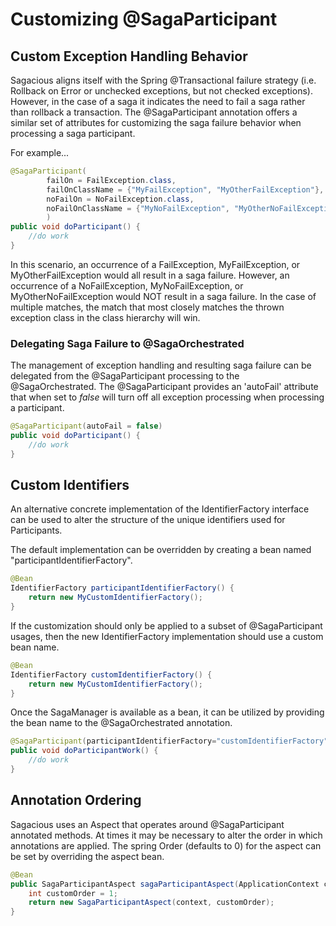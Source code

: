 # Customizing @SagaParticipant

## Custom Exception Handling Behavior
Sagacious aligns itself with the Spring @Transactional failure strategy (i.e. Rollback on 
Error or unchecked exceptions, but not checked exceptions).  However, in the case of a saga
it indicates the need to fail a saga rather than rollback a transaction. The @SagaParticipant
annotation offers a similar set of attributes for customizing the saga failure behavior when
processing a saga participant.

For example...
```java
@SagaParticipant(
        failOn = FailException.class, 
        failOnClassName = {"MyFailException", "MyOtherFailException"},
        noFailOn = NoFailException.class, 
        noFailOnClassName = {"MyNoFailException", "MyOtherNoFailException"}
        )
public void doParticipant() {
    //do work
}
``` 
In this scenario, an occurrence of a FailException, MyFailException, or MyOtherFailException would all 
result in a saga failure.  However, an occurrence of a NoFailException, MyNoFailException, or 
MyOtherNoFailException would NOT result in a saga failure.  In the case of multiple matches, the 
match that most closely matches the thrown exception class in the class hierarchy will win.

### Delegating Saga Failure to @SagaOrchestrated
The management of exception handling and resulting saga failure can be delegated from the @SagaParticipant
processing to the @SagaOrchestrated.  The @SagaParticipant provides an 'autoFail' attribute that when
set to *false* will turn off all exception processing when processing a participant.

```java
@SagaParticipant(autoFail = false)
public void doParticipant() {
    //do work
}
```


## Custom Identifiers
An alternative concrete implementation of the IdentifierFactory interface can be used
to alter the structure of the unique identifiers used for Participants.

The default implementation can be overridden by creating a bean named "participantIdentifierFactory".
```java
@Bean
IdentifierFactory participantIdentifierFactory() {
    return new MyCustomIdentifierFactory();
}
```
If the customization should only be applied to a subset of @SagaParticipant usages, then 
the new IdentifierFactory implementation should use a custom bean name.
```java
@Bean
IdentifierFactory customIdentifierFactory() {
    return new MyCustomIdentifierFactory();
}
```
Once the SagaManager is available as a bean, it can be utilized by providing the bean 
name to the @SagaOrchestrated annotation.
```java
@SagaParticipant(participantIdentifierFactory="customIdentifierFactory")
public void doParticipantWork() {
    //do work
}
```

## Annotation Ordering
Sagacious uses an Aspect that operates around @SagaParticipant annotated methods.  At
times it may be necessary to alter the order in which annotations are applied.  The spring
Order (defaults to 0) for the aspect can be set by overriding the aspect bean.
```java
@Bean
public SagaParticipantAspect sagaParticipantAspect(ApplicationContext context) {
    int customOrder = 1;
    return new SagaParticipantAspect(context, customOrder);
}
``` 